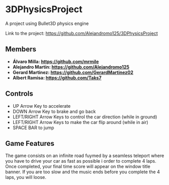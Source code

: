 # 3DPhysicsProject
 A project using Bullet3D physics engine

Link to the project: https://github.com/Alejandromo125/3DPhysicsProject

## Members
* **Álvaro Milla: https://github.com/mrmile**
* **Alejandro Martin: https://github.com/Alejandromo125**
* **Gerard Martinez: https://github.com/GerardMartinez02**
* **Albert Ramisa: https://github.com/Taks7**
 
## Controls

* UP Arrow Key to accelerate
* DOWN Arrow Key to brake and go back
* LEFT/RIGHT Arrow Keys to control the car direction (while in ground)
* LEFT/RIGHT Arrow Keys to make the car flip around (while in air)
* SPACE BAR to jump

## Game Features
The game consists on an infinite road fuymed by a seamless teleport where you have to drive your car as fast as possible i order to complete 4 laps.
Once completed, your final time score will appear on the window title banner. If you are too slow and the music ends before you complete the 4 laps, you will loose.
